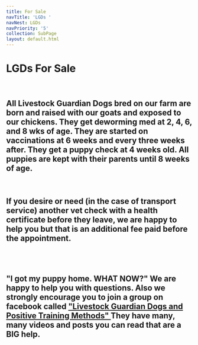 ```yaml
---
title: For Sale
navTitle: 'LGDs '
navNest: LGDs
navPriority: '5'
collection: SubPage
layout: default.html
---
```

# LGDs For Sale

<br />

## All Livestock Guardian Dogs bred on our farm are born and raised with our goats and exposed to our chickens. They get deworming med at 2, 4, 6, and 8 wks of age. They are started on vaccinations at 6 weeks and every three weeks after. They get a puppy check at 4 weeks old.  All puppies are kept with their parents until **8 weeks** of age.

<br />

## If you desire or need (in the case of transport service)  another vet check with a health certificate before they leave, we are happy to help you but that is  an additional fee paid **before** the appointment.

## <br />

## "**I got my puppy home. WHAT NOW?"**  We are happy to help you with questions. Also we strongly encourage you to join a group on facebook called ["Livestock Guardian Dogs and Positive Training Methods"  ](https://www.facebook.com/groups/PositiveLGD/)They have many, many videos and posts you can read that are a BIG help.
